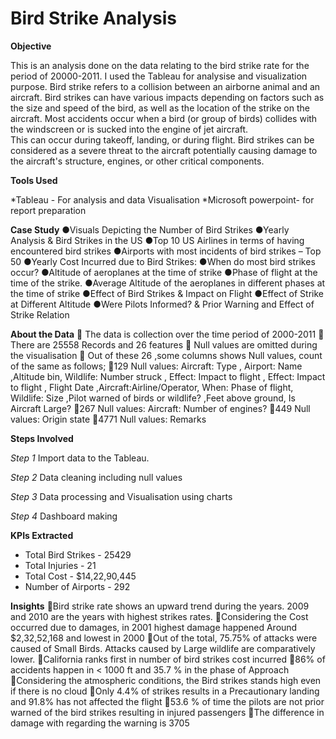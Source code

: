 # Bird Strike Analysis 
**Objective**

This is an analysis done on the data relating to the bird strike rate for the period of 20000-2011. I used the Tableau for analysise and visualization purpose.
Bird strike refers to a collision between an airborne animal and an aircraft. 
Bird strikes can have various impacts depending on factors such as the size and speed of the bird, as well as the location of the strike on the aircraft. 
Most accidents occur when a bird (or group of birds) collides with the windscreen or is sucked into the engine of jet aircraft.  
This can occur during takeoff, landing, or during flight. 
Bird strikes can be considered as a severe threat to the aircraft potentially causing damage to the aircraft's structure, engines, or other critical components. 

**Tools Used**

*Tableau - For analysis and data Visualisation
*Microsoft powerpoint- for report preparation

**Case Study**
 ●Visuals Depicting the Number of Bird Strikes
 ●Yearly Analysis & Bird Strikes in the US
 ●Top 10 US Airlines in terms of having encountered bird strikes
 ●Airports with most incidents of bird strikes – Top 50
 ●Yearly Cost Incurred due to Bird Strikes:
 ●When do most bird strikes occur?
 ●Altitude of aeroplanes at the time of strike
 ●Phase of flight at the time of the strike.
 ●Average Altitude of the aeroplanes in different phases at the time of strike
 ●Effect of Bird Strikes & Impact on Flight
 ●Effect of Strike at Different Altitude
 ●Were Pilots Informed? & Prior Warning and Effect of Strike Relation

 **About the Data**
 The data is collection over the time period of 2000-2011
 There are 25558 Records and 26 features
 Null values are omitted during the visualisation
 Out of these 26 ,some columns shows Null values, count of the same as follows;
129 Null values:  Aircraft: Type , Airport: Name ,Altitude bin, Wildlife: Number struck , Effect: Impact to flight , Effect: Impact to flight , Flight Date ,Aircraft:Airline/Operator,                      When: Phase of flight, Wildlife: Size ,Pilot warned of birds or wildlife? ,Feet above ground, Is Aircraft Large?
267 Null values: Aircraft: Number of engines?
449 Null values: Origin state
4771 Null values: Remarks

**Steps Involved**

  _Step 1_
  Import data to the Tableau.
  
  _Step 2_
  Data cleaning including null values
  
  _Step 3_
  Data processing and Visualisation using charts
  
  _Step 4_
  Dashboard making

**KPIs Extracted**
 * Total Bird Strikes - 25429
 * Total Injuries - 21
 * Total Cost - $14,22,90,445
 * Number of Airports - 292

**Insights**
 Bird strike rate shows an upward trend during the years. 2009 and 2010 are the years  with highest strikes rates.
 Considering the Cost occurred due to damages, in 2001 highest damage happened Around $2,32,52,168 and lowest in 2000
 Out of the total, 75.75% of attacks were caused of Small Birds. Attacks caused by Large wildlife are comparatively lower.
 California ranks first in number of bird strikes cost incurred
 86% of accidents happen in < 1000 ft and 35.7 % in the phase of Approach
 Considering the atmospheric conditions, the Bird strikes stands high even if there is no cloud
 Only 4.4% of strikes results in a Precautionary landing and 91.8% has not affected the flight
 53.6 % of time the pilots are not prior warned of the bird strikes resulting in injured passengers
 The difference in damage with regarding the warning is 3705



